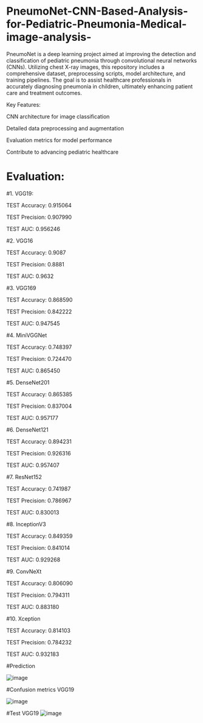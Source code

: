 # PneumoNet-CNN-Based-Analysis-for-Pediatric-Pneumonia-Medical-image-analysis-
PneumoNet is a deep learning project aimed at improving the detection and classification of pediatric pneumonia through convolutional neural networks (CNNs). Utilizing chest X-ray images, this repository includes a comprehensive dataset, preprocessing scripts, model architecture, and training pipelines. The goal is to assist healthcare professionals in accurately diagnosing pneumonia in children, ultimately enhancing patient care and treatment outcomes.


Key Features:


CNN architecture for image classification

Detailed data preprocessing and augmentation

Evaluation metrics for model performance

Contribute to advancing pediatric healthcare 


# Evaluation: 



 
#1.  VGG19: 


TEST Accuracy: 0.915064
 
TEST Precision: 0.907990
 
TEST AUC: 0.956246



#2.  VGG16

TEST Accuracy: 0.9087

TEST Precision: 0.8881

TEST AUC: 0.9632



#3.  VGG169

TEST Accuracy: 0.868590

TEST Precision: 0.842222

TEST AUC: 0.947545



#4.  MiniVGGNet

TEST Accuracy: 0.748397

TEST Precision: 0.724470

TEST AUC: 0.865450



#5.  DenseNet201



TEST Accuracy: 0.865385

TEST Precision: 0.837004

TEST AUC: 0.957177



#6.  DenseNet121

TEST Accuracy: 0.894231

TEST Precision: 0.926316

TEST AUC: 0.957407



#7.  ResNet152

TEST Accuracy: 0.741987

TEST Precision: 0.786967

TEST AUC: 0.830013



#8.  InceptionV3

TEST Accuracy: 0.849359

TEST Precision: 0.841014

TEST AUC: 0.929268




#9. ConvNeXt

TEST Accuracy: 0.806090

TEST Precision: 0.794311

TEST AUC: 0.883180



#10. Xception

TEST Accuracy: 0.814103

TEST Precision: 0.784232

TEST AUC: 0.932183



#Prediction

![image](https://github.com/user-attachments/assets/fc4184f0-713e-4de6-af5c-5970e13eb66b)



#Confusion metrics VGG19


![image](https://github.com/user-attachments/assets/0a03f414-bba6-4d44-9dd1-fe26eeeddf96)




#Test VGG19 
![image](https://github.com/user-attachments/assets/83b394d3-1080-40c4-9f5c-1119b2fd7e9f)




